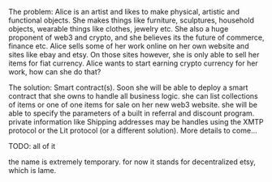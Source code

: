 The problem: 
Alice is an artist and likes to make physical, artistic and functional objects. She makes things like furniture, sculptures, household objects, wearable things like clothes, jewelry etc. She also a huge proponent of web3 and crypto, and she believes its the future of commerce, finance etc. 
Alice sells some of her work online on her own website and sites like ebay and etsy. On those sites however, she is only able to sell her items for fiat currency. Alice wants to start earning crypto currency for her work, how can she do that? 

The solution: 
Smart contract(s). Soon she will be able to deploy a smart contract that she owns to handle all business logic. she can list collections of items or one of one items for sale on her new web3 website. she will be able to specify the parameters of a built in referral and discount program. private information like Shipping addresses may be handles using the XMTP protocol or the Lit protocol (or a different solution). 
More details to come...

TODO: all of it

the name is extremely temporary. for now it stands for decentralized etsy, which is lame. 